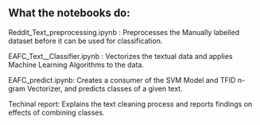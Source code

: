## What the notebooks do: 

Reddit_Text_preprocessing.ipynb : Preprocesses the Manually labelled dataset before it can be used for classification. 

EAFC_Text__Classifier.ipynb : Vectorizes the textual data and applies Machine Learning Algorithms to the data. 

EAFC_predict.ipynb: Creates a consumer of the SVM Model and TFID n-gram Vectorizer, and predicts classes of a given text. 

Techinal report: Explains the text cleaning process and reports findings on effects of combining classes. 
